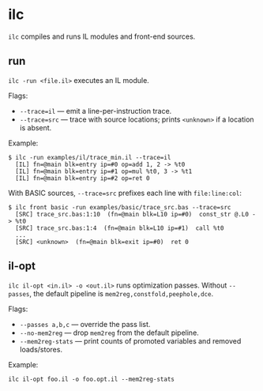 # ilc

`ilc` compiles and runs IL modules and front-end sources.

## run

`ilc -run <file.il>` executes an IL module.

Flags:

- `--trace=il` — emit a line-per-instruction trace.
- `--trace=src` — trace with source locations; prints `<unknown>` if a location is absent.

Example:

```
$ ilc -run examples/il/trace_min.il --trace=il
  [IL] fn=@main blk=entry ip=#0 op=add 1, 2 -> %t0
  [IL] fn=@main blk=entry ip=#1 op=mul %t0, 3 -> %t1
  [IL] fn=@main blk=entry ip=#2 op=ret 0
```

With BASIC sources, `--trace=src` prefixes each line with `file:line:col`:

```
$ ilc front basic -run examples/basic/trace_src.bas --trace=src
  [SRC] trace_src.bas:1:10  (fn=@main blk=L10 ip=#0)  const_str @.L0 -> %t0
  [SRC] trace_src.bas:1:4  (fn=@main blk=L10 ip=#1)  call %t0
  ...
  [SRC] <unknown>  (fn=@main blk=exit ip=#0)  ret 0
```

## il-opt

`ilc il-opt <in.il> -o <out.il>` runs optimization passes. Without
`--passes`, the default pipeline is `mem2reg,constfold,peephole,dce`.

Flags:

- `--passes a,b,c` — override the pass list.
- `--no-mem2reg` — drop `mem2reg` from the default pipeline.
- `--mem2reg-stats` — print counts of promoted variables and removed
  loads/stores.

Example:

```
ilc il-opt foo.il -o foo.opt.il --mem2reg-stats
```

